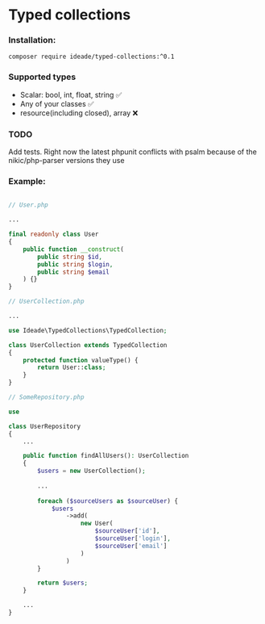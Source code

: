 # Typed collections

### Installation:

`composer require ideade/typed-collections:^0.1`

### Supported types
- Scalar: bool, int, float, string :white_check_mark:
- Any of your classes :white_check_mark:
- resource(including closed), array :x:

### TODO

Add tests. Right now the latest phpunit conflicts with psalm because of the nikic/php-parser versions they use

### Example:
```php

// User.php

...

final readonly class User
{   
    public function __construct(
        public string $id,
        public string $login,
        public string $email
    ) {}
}

// UserCollection.php

...

use Ideade\TypedCollections\TypedCollection;

class UserCollection extends TypedCollection
{
    protected function valueType() {
        return User::class;
    }
}

// SomeRepository.php

use 

class UserRepository
{
    ...

    public function findAllUsers(): UserCollection
    {
        $users = new UserCollection();
        
        ...
        
        foreach ($sourceUsers as $sourceUser) {
            $users
                ->add(
                    new User(
                        $sourceUser['id'],
                        $sourceUser['login'],
                        $sourceUser['email']
                    )
                )
        }

        return $users;
    }

    ...
}

```